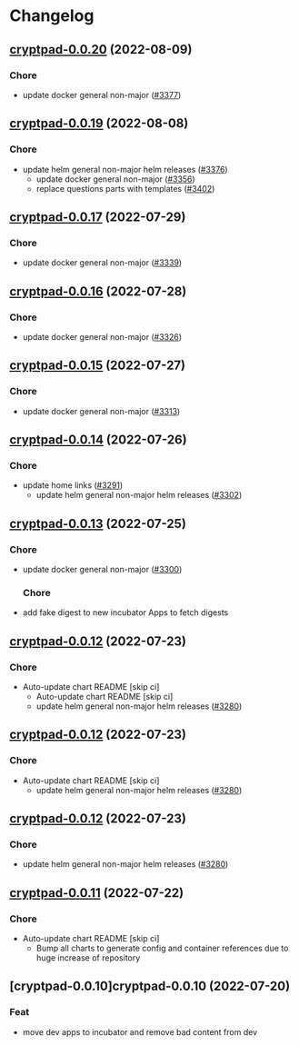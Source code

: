 # Changelog



## [cryptpad-0.0.20](https://github.com/truecharts/charts/compare/cryptpad-0.0.19...cryptpad-0.0.20) (2022-08-09)

### Chore

- update docker general non-major ([#3377](https://github.com/truecharts/charts/issues/3377))




## [cryptpad-0.0.19](https://github.com/truecharts/charts/compare/cryptpad-0.0.17...cryptpad-0.0.19) (2022-08-08)

### Chore

- update helm general non-major helm releases ([#3376](https://github.com/truecharts/charts/issues/3376))
  - update docker general non-major ([#3356](https://github.com/truecharts/charts/issues/3356))
  - replace questions parts with templates ([#3402](https://github.com/truecharts/charts/issues/3402))




## [cryptpad-0.0.17](https://github.com/truecharts/apps/compare/cryptpad-0.0.16...cryptpad-0.0.17) (2022-07-29)

### Chore

- update docker general non-major ([#3339](https://github.com/truecharts/apps/issues/3339))




## [cryptpad-0.0.16](https://github.com/truecharts/apps/compare/cryptpad-0.0.15...cryptpad-0.0.16) (2022-07-28)

### Chore

- update docker general non-major ([#3326](https://github.com/truecharts/apps/issues/3326))




## [cryptpad-0.0.15](https://github.com/truecharts/apps/compare/cryptpad-0.0.14...cryptpad-0.0.15) (2022-07-27)

### Chore

- update docker general non-major ([#3313](https://github.com/truecharts/apps/issues/3313))




## [cryptpad-0.0.14](https://github.com/truecharts/apps/compare/cryptpad-0.0.13...cryptpad-0.0.14) (2022-07-26)

### Chore

- update home links ([#3291](https://github.com/truecharts/apps/issues/3291))
  - update helm general non-major helm releases ([#3302](https://github.com/truecharts/apps/issues/3302))




## [cryptpad-0.0.13](https://github.com/truecharts/apps/compare/cryptpad-0.0.12...cryptpad-0.0.13) (2022-07-25)

### Chore

- update docker general non-major ([#3300](https://github.com/truecharts/apps/issues/3300))

  ### Chore

- add fake digest to new incubator Apps to fetch digests




## [cryptpad-0.0.12](https://github.com/truecharts/apps/compare/cryptpad-0.0.11...cryptpad-0.0.12) (2022-07-23)

### Chore

- Auto-update chart README [skip ci]
  - Auto-update chart README [skip ci]
  - update helm general non-major helm releases ([#3280](https://github.com/truecharts/apps/issues/3280))




## [cryptpad-0.0.12](https://github.com/truecharts/apps/compare/cryptpad-0.0.11...cryptpad-0.0.12) (2022-07-23)

### Chore

- Auto-update chart README [skip ci]
  - update helm general non-major helm releases ([#3280](https://github.com/truecharts/apps/issues/3280))




## [cryptpad-0.0.12](https://github.com/truecharts/apps/compare/cryptpad-0.0.11...cryptpad-0.0.12) (2022-07-23)

### Chore

- update helm general non-major helm releases ([#3280](https://github.com/truecharts/apps/issues/3280))




## [cryptpad-0.0.11](https://github.com/truecharts/apps/compare/cryptpad-0.0.10...cryptpad-0.0.11) (2022-07-22)

### Chore

- Auto-update chart README [skip ci]
  - Bump all charts to generate config and container references due to huge increase of repository



## [cryptpad-0.0.10]cryptpad-0.0.10 (2022-07-20)

### Feat

- move dev apps to incubator and remove bad content from dev
